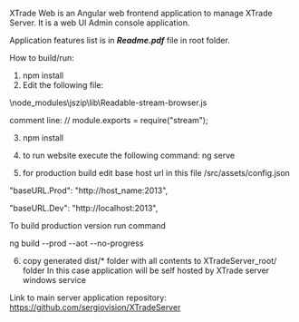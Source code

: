 
XTrade Web is an Angular web frontend application to manage XTrade Server. 
It is a web UI Admin console application.

Application features list is in ***Readme.pdf*** file in root folder.

How to build/run:
1) npm install
2) Edit the following file:

\node_modules\jszip\lib\Readable-stream-browser.js

comment line: // module.exports = require("stream");

3) npm install 
4) to run website execute the following command: ng serve 


5) for production build edit base host url in this file /src/assets/config.json 

  "baseURL.Prod": "http://host_name:2013",
  
  "baseURL.Dev": "http://localhost:2013",

To build production version run command

ng build --prod --aot --no-progress

6) copy generated dist/* folder with all contents to XTradeServer_root/ folder
In this case application will be self hosted by XTrade server windows service


Link to main server application repository: https://github.com/sergiovision/XTradeServer

